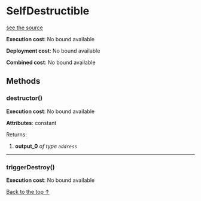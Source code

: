 # SelfDestructible
[see the source](git+https://github.com/hubiinetwork/nahmii-contracts/tree/master/contracts/SelfDestructible.sol)


**Execution cost**: No bound available

**Deployment cost**: No bound available

**Combined cost**: No bound available




## Methods
### destructor()


**Execution cost**: No bound available

**Attributes**: constant



Returns:


1. **output_0** *of type `address`*

--- 
### triggerDestroy()


**Execution cost**: No bound available




[Back to the top ↑](#selfdestructible)
